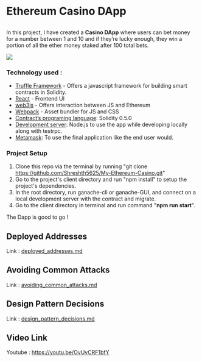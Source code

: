 # Ethereum Casino DApp

## 

In this project, I have created a **Casino DApp** where users can bet money for a number between 1 and 10 and if they’re lucky enough, they win a portion of all the ether money staked after 100 total bets.

![](https://i.imgur.com/Twljue9.jpg)

### Technology used :
- [Truffle Framework](http://truffleframework.com/) - Offers a javascript framework for building smart contracts in Solidity.
- [React](https://reactjs.org/) - Frontend UI
- [web3js](https://github.com/ethereum/web3.js/) - Offers interaction between JS and Ethereum
- [Webpack](https://webpack.js.org/) - Asset bundler for JS and CSS
- [Contract’s programing language](https://docs.soliditylang.org/en/v0.6.11/index.html): Solidity 0.5.0
- [Development server](https://nodejs.org/en/docs/guides/): Node.js to use the app while developing locally along with testrpc.
- [Metamask](https://metamask.io/): To use the final application like the end user would.

### Project Setup
1. Clone this repo via the terminal by running "git clone https://github.com/Shreshth5625/My-Ethereum-Casino.git"
3. Go to the project's client directory and run "npm install" to setup the project's dependencies.
5. In the root directory, run ganache-cli or ganache-GUI, and connect on a local development server with the contract and migrate. 
6. Go to the client directory in terminal and run command "**npm run start**".


The Dapp is good to go !
 
## Deployed Addresses
Link : [deployed_addresses.md](deployed_addresses.md)
## Avoiding Common Attacks
Link : [avoiding_common_attacks.md](avoiding_common_attacks.md)
## Design Pattern Decisions
Link : [design_pattern_decisions.md](design_pattern_decisions.md)

## Video Link
Youtube : https://youtu.be/OvUvCRF1bfY